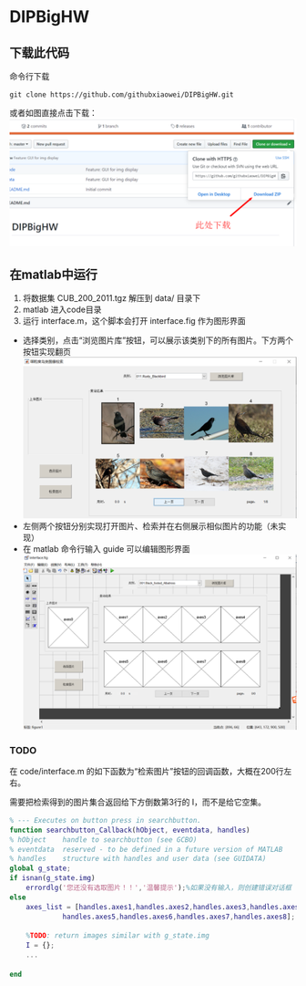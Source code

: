 # DIPBigHW

## 下载此代码
命令行下载
```
git clone https://github.com/githubxiaowei/DIPBigHW.git
```
或者如图直接点击下载：
![show](md_img/download.png)

## 在matlab中运行
 1. 将数据集 CUB_200_2011.tgz 解压到 data/ 目录下
 2. matlab 进入code目录
 3. 运行 interface.m，这个脚本会打开 interface.fig 作为图形界面
* 选择类别，点击“浏览图片库”按钮，可以展示该类别下的所有图片。下方两个按钮实现翻页
![show](md_img/ui1.png)
* 左侧两个按钮分别实现打开图片、检索并在右侧展示相似图片的功能（未实现）
* 在 matlab 命令行输入 guide 可以编辑图形界面
![show](md_img/ui2.png)

### TODO
在 code/interface.m 的如下函数为“检索图片”按钮的回调函数，大概在200行左右。

需要把检索得到的图片集合返回给下方倒数第3行的 I，而不是给它空集。
```matlab
% --- Executes on button press in searchbutton.
function searchbutton_Callback(hObject, eventdata, handles)
% hObject    handle to searchbutton (see GCBO)
% eventdata  reserved - to be defined in a future version of MATLAB
% handles    structure with handles and user data (see GUIDATA)
global g_state;
if isnan(g_state.img)
    errordlg('您还没有选取图片！！','温馨提示');%如果没有输入，则创建错误对话框
else
    axes_list = [handles.axes1,handles.axes2,handles.axes3,handles.axes4,...
             handles.axes5,handles.axes6,handles.axes7,handles.axes8];
    
    %TODO: return images similar with g_state.img
    I = {};
    ...
         
end
```

